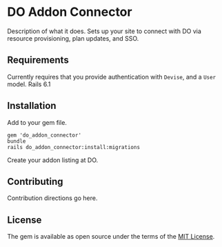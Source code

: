# DO Addon Connector

Description of what it does.  Sets up your site to connect with DO via resource provisioning, plan updates, and SSO.

## Requirements

Currently requires that you provide authentication with `Devise`, and a `User` model.  Rails 6.1

## Installation
Add to your gem file.

```
gem 'do_addon_connector'
bundle 
rails do_addon_connector:install:migrations
```

Create your addon listing at DO.



## Contributing
Contribution directions go here.

## License
The gem is available as open source under the terms of the [MIT License](https://opensource.org/licenses/MIT).
